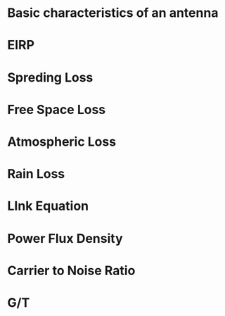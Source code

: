 # Basic characteristics of an antenna

# EIRP

# Spreding Loss

# Free Space Loss

# Atmospheric Loss

# Rain Loss

# LInk Equation

# Power Flux Density

# Carrier to Noise Ratio

# G/T
